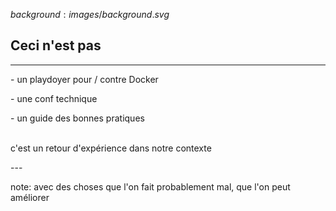 $background:images/background.svg$
## Ceci n'est pas
---
<section>
  <p class="fragment fade-up">- un playdoyer pour / contre Docker</p>
  <p class="fragment fade-up">- une conf technique</p>
  <p class="fragment fade-up">- un guide des bonnes pratiques</p>
  <p class="fragment fade-up"><br/>c'est un retour d'expérience dans notre contexte</p>
</section>
---

note:
avec des choses que l'on fait probablement mal, que l'on peut améliorer
